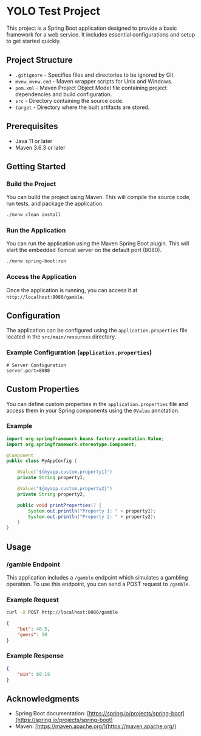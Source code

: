 
# YOLO Test Project

This project is a Spring Boot application designed to provide a basic framework for a web service. It includes essential configurations and setup to get started quickly.

## Project Structure

- `.gitignore` - Specifies files and directories to be ignored by Git.
- `mvnw`, `mvnw.cmd` - Maven wrapper scripts for Unix and Windows.
- `pom.xml` - Maven Project Object Model file containing project dependencies and build configuration.
- `src` - Directory containing the source code.
- `target` - Directory where the built artifacts are stored.

## Prerequisites

- Java 11 or later
- Maven 3.6.3 or later

## Getting Started

### Build the Project

You can build the project using Maven. This will compile the source code, run tests, and package the application.

```bash
./mvnw clean install
```

### Run the Application

You can run the application using the Maven Spring Boot plugin. This will start the embedded Tomcat server on the default port (8080).

```bash
./mvnw spring-boot:run
```

### Access the Application

Once the application is running, you can access it at `http://localhost:8080/gamble`.

## Configuration

The application can be configured using the `application.properties` file located in the `src/main/resources` directory.

### Example Configuration (`application.properties`)

```properties
# Server Configuration
server.port=8080
```

## Custom Properties

You can define custom properties in the `application.properties` file and access them in your Spring components using the `@Value` annotation.

### Example

```java
import org.springframework.beans.factory.annotation.Value;
import org.springframework.stereotype.Component;

@Component
public class MyAppConfig {

    @Value("${myapp.custom.property1}")
    private String property1;

    @Value("${myapp.custom.property2}")
    private String property2;

    public void printProperties() {
        System.out.println("Property 1: " + property1);
        System.out.println("Property 2: " + property2);
    }
}
```

## Usage

### /gamble Endpoint

This application includes a `/gamble` endpoint which simulates a gambling operation. To use this endpoint, you can send a POST request to `/gamble`.

### Example Request

```bash
curl -X POST http://localhost:8080/gamble
```

```json
{
    "bet": 40.5,
    "guess": 50
}
```

### Example Response

```json
{
    "win": 80.19
}
```

## Acknowledgments

- Spring Boot documentation: [https://spring.io/projects/spring-boot](https://spring.io/projects/spring-boot)
- Maven: [https://maven.apache.org/](https://maven.apache.org/)
